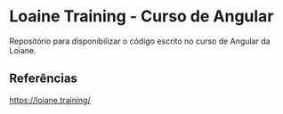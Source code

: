 # Loaine Training - Curso de Angular
Repositório para disponibilizar o código escrito no curso de Angular da Loiane.

## Referências
https://loiane.training/
